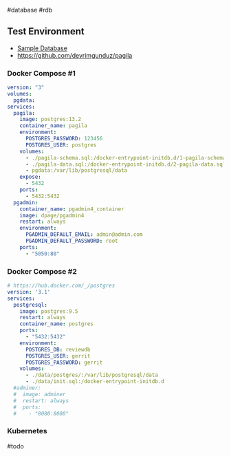 #database #rdb

## Test Environment

* [Sample Database](https://wiki.postgresql.org/wiki/Sample_Databases)
* https://github.com/devrimgunduz/pagila

### Docker Compose #1

```yaml
version: "3"
volumes:
  pgdata:
services:
  pagila:
    image: postgres:13.2
    container_name: pagila
    environment:
      POSTGRES_PASSWORD: 123456
      POSTGRES_USER: postgres
    volumes:
      - ./pagila-schema.sql:/docker-entrypoint-initdb.d/1-pagila-schema.sql
      - ./pagila-data.sql:/docker-entrypoint-initdb.d/2-pagila-data.sql
      - pgdata:/var/lib/postgresql/data
    expose:
      - 5432
    ports:
      - 5432:5432
  pgadmin:
    container_name: pgadmin4_container
    image: dpage/pgadmin4
    restart: always
    environment:
      PGADMIN_DEFAULT_EMAIL: admin@admin.com
      PGADMIN_DEFAULT_PASSWORD: root
    ports:
      - "5050:80"
```

### Docker Compose #2

```yaml
# https://hub.docker.com/_/postgres
version: '3.1'
services:
  postgresql:
    image: postgres:9.5
    restart: always
    container_name: postgres
    ports:
      - "5432:5432"
    environment:
      POSTGRES_DB: reviewdb
      POSTGRES_USER: gerrit
      POSTGRES_PASSWORD: gerrit
    volumes:
      - ./data/postgres/:/var/lib/postgresql/data
      - ./data/init.sql:/docker-entrypoint-initdb.d
  #adminer:
  #  image: adminer
  #  restart: always
  #  ports:
  #    - "8080:8080"
```

### Kubernetes

#todo 
